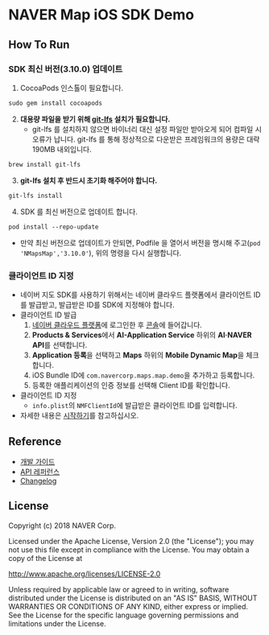 # NAVER Map iOS SDK Demo

## How To Run

### SDK 최신 버전(3.10.0) 업데이트

1. CocoaPods 인스톨이 필요합니다.
```
sudo gem install cocoapods
```
2. **대용량 파일을 받기 위해 [git-lfs](https://git-lfs.github.com) 설치가 필요합니다.**
   - git-lfs 를 설치하지 않으면 바이너리 대신 설정 파일만 받아오게 되어 컴파일 시 오류가 납니다. git-lfs 를 통해 정상적으로 다운받은 프레임워크의 용량은 대략 190MB 내외입니다.
```
brew install git-lfs
```
3. **git-lfs 설치 후 반드시 초기화 해주어야 합니다.**
```
git-lfs install
```
4. SDK 를 최신 버전으로 업데이트 합니다.
```
pod install --repo-update
```
  - 만약 최신 버전으로 업데이트가 안되면, Podfile 을 열어서 버전을 명시해 주고(`pod 'NMapsMap','3.10.0'`), 위의 명령을 다시 실행합니다.

### 클라이언트 ID 지정

- 네이버 지도 SDK를 사용하기 위해서는 네이버 클라우드 플랫폼에서 클라이언트 ID를 발급받고, 발급받은 ID를 SDK에 지정해야 합니다.
- 클라이언트 ID 발급
  1. [네이버 클라우드 플랫폼](https://www.ncloud.com)에 로그인한 후 [콘솔](https://console.ncloud.com)에 들어갑니다.
  2. **Products & Services**에서 **AI-Application Service** 하위의 **AI·NAVER API**를 선택합니다.
  3. **Application 등록**을 선택하고 **Maps** 하위의 **Mobile Dynamic Map**을 체크합니다.
  4. iOS Bundle ID에 `com.navercorp.maps.map.demo`을 추가하고 등록합니다.
  5. 등록한 애플리케이션의 인증 정보를 선택해 Client ID를 확인합니다.
- 클라이언트 ID 지정
  - `info.plist`의 `NMFClientId`에 발급받은 클라이언트 ID를 입력합니다.
- 자세한 내용은 [시작하기](https://navermaps.github.io/ios-map-sdk/guide/1.html)를 참고하십시오.

## Reference

- [개발 가이드](https://navermaps.github.io/ios-map-sdk/)
- [API 레퍼런스](https://navermaps.github.io/ios-map-sdk/reference/)
- [Changelog](https://github.com/navermaps/ios-map-sdk/blob/master/CHANGELOG.md)

## License

Copyright (c) 2018 NAVER Corp.

Licensed under the Apache License, Version 2.0 (the "License");
you may not use this file except in compliance with the License.
You may obtain a copy of the License at

  http://www.apache.org/licenses/LICENSE-2.0

Unless required by applicable law or agreed to in writing, software
distributed under the License is distributed on an "AS IS" BASIS,
WITHOUT WARRANTIES OR CONDITIONS OF ANY KIND, either express or implied.
See the License for the specific language governing permissions and
limitations under the License.
